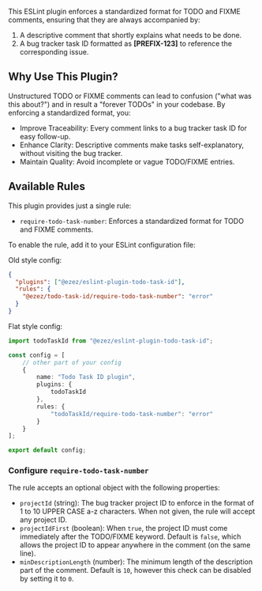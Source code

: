 This ESLint plugin enforces a standardized format for TODO and FIXME comments, ensuring that they are always accompanied by:

1. A descriptive comment that shortly explains what needs to be done.
1. A bug tracker task ID formatted as **[PREFIX-123]** to reference the corresponding issue.

## Why Use This Plugin?
Unstructured TODO or FIXME comments can lead to confusion ("what was this about?") and in result a "forever TODOs" in your codebase.
By enforcing a standardized format, you:

- Improve Traceability: Every comment links to a bug tracker task ID for easy follow-up.
- Enhance Clarity: Descriptive comments make tasks self-explanatory, without visiting the bug tracker.
- Maintain Quality: Avoid incomplete or vague TODO/FIXME entries.

## Available Rules
This plugin provides just a single rule:

- `require-todo-task-number`: Enforces a standardized format for TODO and FIXME comments.

To enable the rule, add it to your ESLint configuration file:

Old style config:
```json
{
  "plugins": ["@ezez/eslint-plugin-todo-task-id"],
  "rules": {
    "@ezez/todo-task-id/require-todo-task-number": "error"
  }
}
```

Flat style config:

```typescript
import todoTaskId from "@ezez/eslint-plugin-todo-task-id";

const config = [
    // other part of your config
    {
        name: "Todo Task ID plugin",
        plugins: {
            todoTaskId
        },
        rules: {
            "todoTaskId/require-todo-task-number": "error"
        }
    }
];

export default config;
```

### Configure `require-todo-task-number`

The rule accepts an optional object with the following properties:
- `projectId` (string): The bug tracker project ID to enforce in the format of 1 to 10 UPPER CASE a-z characters. When not given, the rule will accept any project ID.
- `projectIdFirst` (boolean): When `true`, the project ID must come immediately after the TODO/FIXME keyword. Default is `false`, which allows the project ID to appear anywhere in the comment (on the same line).
- `minDescriptionLength` (number): The minimum length of the description part of the comment. Default is `10`, however this check can be disabled by setting it to `0`.

